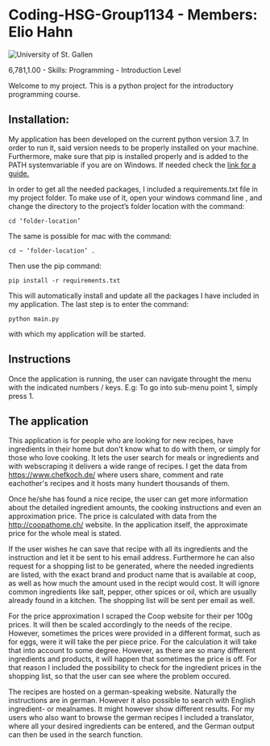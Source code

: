 # Coding-HSG-Group1134 - Members: Elio Hahn
![University of St. Gallen](https://images.ecosia.org/L_7Z3IlQPAI7RVqrb1QRQpIsVfE=/0x390/smart/https%3A%2F%2Fupload.wikimedia.org%2Fwikipedia%2Fen%2Fthumb%2Fb%2Fb5%2FUniversity_of_St._Gallen_logo_english.svg%2F640px-University_of_St._Gallen_logo_english.svg.png)

6,781,1.00 - Skills: Programming - Introduction Level


Welcome to my project. This is a python project for the introductory programming course.


## Installation: 

My application has been developed on the current python version 3.7. In order to run it, said version needs to be properly installed on your machine. Furthermore, make sure that pip is installed properly and is added to the PATH systemvariable if you are on Windows. If needed check the [link for a guide.](https://matthewhorne.me/how-to-install-python-and-pip-on-windows-10/)


In order to get all the needed packages, I included a requirements.txt file in my project folder. To make use of it, open your windows command line , and change the directory to the project’s folder location with the command: 
```
cd ‘folder-location’
```
The same is possible for mac with the command: 
```
cd ~ ‘folder-location’ .
```
Then use the pip command: 
```
pip install -r requirements.txt
```
This will automatically install and update all the packages I have included in my application. The last step is to enter the command: 
```
python main.py 
```
with which my application will be started. 

## Instructions

Once the application is running, the user can navigate throught the menu with the indicated numbers / keys. E.g: To go into sub-menu point 1, simply press 1.

## The application

This application is for people who are looking for new recipes, have ingredients in their home but don't know what to do with them, or simply for those who love cooking. It lets the user search for meals or ingredients and with webscraping it delivers a wide range of recipes. I get the data from https://www.chefkoch.de/ where users share, comment and rate eachother's recipes and it hosts many hundert thousands of them.

Once he/she has found a nice recipe, the user can get more information about the detailed ingredient amounts, the cooking instructions and even an approximation price. The price is calculated with data from the http://coopathome.ch/ website. In the application itself, the approximate price for the whole meal is stated. 

If the user wishes he can save that recipe with all its ingredients and the instruction and let it be sent to his email address. Furthermore he can also request for a shopping list to be generated, where the needed ingredients are listed, with the exact brand and product name that is available at coop, as well as how much the amount used in the recipt would cost. It will ignore common ingredients like salt, pepper, other spices or oil, which are usually already found in a kitchen. The shopping list will be sent per email as well. 

For the price approximation I scraped the Coop website for their per 100g prices. It will then be scaled accordingly to the needs of the recipe. However, sometimes the prices were provided in a different format, such as for eggs, were it will take the per piece price. For the calculation it will take that into account to some degree. However, as there are so many different ingredients and products, it will happen that sometimes the price is off. For that reason I included the possibility to check for the ingredient prices in the shopping list, so that the user can see where the problem occured.

The recipes are hosted on a german-speaking website. Naturally the instructions are in german. However it also possible to search with English ingredient- or mealnames. It might however show different results. For my users who also want to browse the german recipes I included a translator, where all your desired ingredients can be entered, and the German output can then be used in the search function. 
